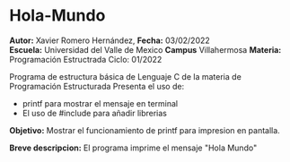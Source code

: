 # Hola-Mundo
<p><b>Autor:</b> Xavier Romero Hernández, <b>Fecha:</b> 03/02/2022 <br>
  <b>Escuela:</b> Universidad del Valle de Mexico <b>Campus</b> Villahermosa
  <b>Materia:</b> Programación Estructrada
Ciclo: 01/2022</p>

<p>Programa de estructura básica de Lenguaje C de la materia de Programación Estructurada
Presenta el uso de:
  <ul>
    <li>printf para mostrar el mensaje en terminal</li>
    <li>El uso de #include para añadir librerias</li>
  </ul>
</p>

<b>Objetivo:</b> Mostrar el funcionamiento de printf para impresion en pantalla.

<p><b>Breve descripcion:</b>
El programa imprime el mensaje "Hola Mundo"
</p>
